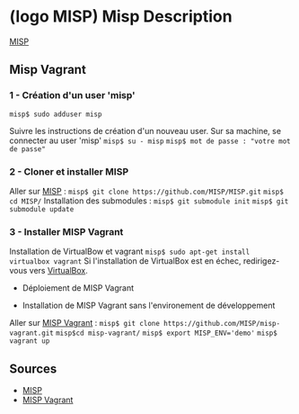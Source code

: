 # (logo MISP) Misp Description

[MISP](https://www.misp-project.org/features.html)
## Misp Vagrant
### 1 - Création d'un user 'misp'

```misp$ sudo adduser misp```

Suivre les instructions de création d'un nouveau user.
Sur sa machine, se connecter au user 'misp'
```misp$ su - misp```
```misp$ mot de passe : "votre mot de passe"```

### 2 - Cloner et installer MISP

Aller sur [MISP](https://github.com/MISP/MISP) :
```misp$ git clone https://github.com/MISP/MISP.git```
```misp$ cd MISP/```
Installation des submodules :
```misp$ git submodule init```
```misp$ git submodule update```

### 3 - Installer MISP Vagrant

Installation de VirtualBow et vagrant
```misp$ sudo apt-get install virtualbox vagrant```
    Si l'installation de VirtualBox est en échec, redirigez-vous vers [VirtualBox](https://www.virtualbox.org/wiki/Downloads).

* Déploiement de MISP Vagrant
    

* Installation de MISP Vagrant sans l'environement de développement

Aller sur [MISP Vagrant](https://github.com/MISP/misp-vagrant) :
```misp$ git clone https://github.com/MISP/misp-vagrant.git```
```misp$cd misp-vagrant/```
```misp$ export MISP_ENV='demo'```
```misp$ vagrant up```

## Sources

- [MISP](https://www.misp-project.org/features.html)
- [MISP Vagrant](https://github.com/MISP/misp-vagrant)



